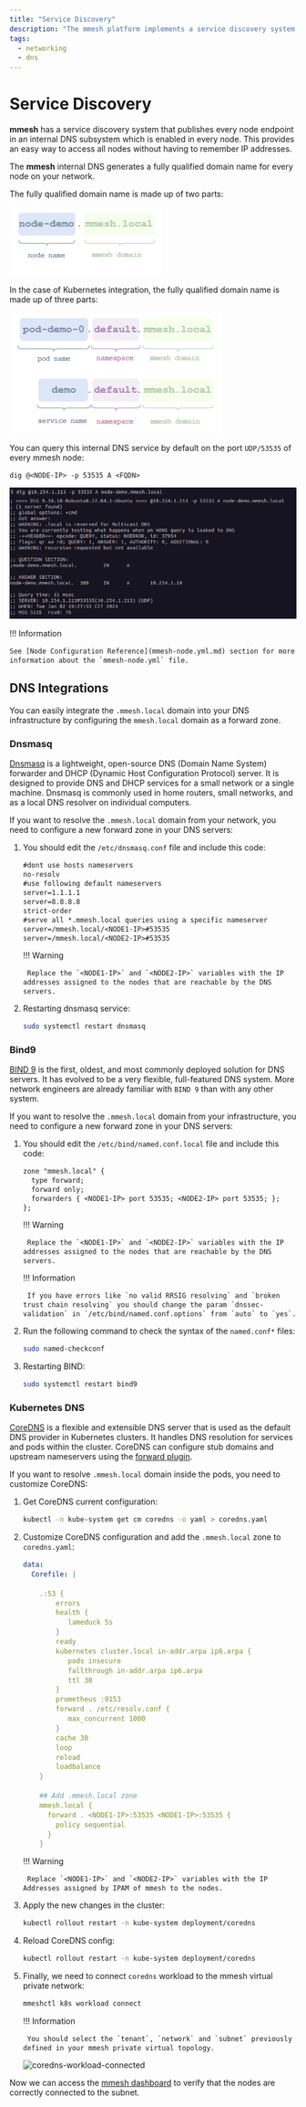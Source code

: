 ```yaml
---
title: "Service Discovery"
description: "The mmesh platform implements a service discovery system that publishes every endpoint on an internal DNS subsystem with the '.mmesh.local' domain suffix."
tags:
  - networking
  - dns
---
```


# Service Discovery

**mmesh** has a service discovery system that publishes every node endpoint in an internal DNS subsystem which is enabled in every node. This provides an easy way to access all nodes without having to remember IP addresses.

The **mmesh** internal DNS generates a fully qualified domain name for every node on your network. 

The fully qualified domain name is made up of two parts:

![mmesh-node FQDN](assets/images/mmesh-node-fqdn.png)

In the case of Kubernetes integration, the fully qualified domain name is made up of three parts:

![mmesh-node K8s FQDN](assets/images/mmesh-k8s-fqdn.png)

You can query this internal DNS service by default on the port `UDP/53535` of every mmesh node:

```
dig @<NODE-IP> -p 53535 A <FQDN>
```
![dig DNS request](assets/images/dig-dns-request.png)

!!! Information

    See [Node Configuration Reference](mmesh-node.yml.md) section for more information about the `mmesh-node.yml` file.

## DNS Integrations

You can easily integrate the `.mmesh.local` domain into your DNS infrastructure by configuring the `mmesh.local` domain as a forward zone.

### Dnsmasq

[Dnsmasq](https://thekelleys.org.uk/dnsmasq/doc.html) is a lightweight, open-source DNS (Domain Name System) forwarder and DHCP (Dynamic Host Configuration Protocol) server. It is designed to provide DNS and DHCP services for a small network or a single machine. Dnsmasq is commonly used in home routers, small networks, and as a local DNS resolver on individual computers.

If you want to resolve the `.mmesh.local` domain from your network, you need to configure a new forward zone in your DNS servers:

1. You should edit the `/etc/dnsmasq.conf` file and include this code:

    ```
    #dont use hosts nameservers
    no-resolv
    #use following default nameservers
    server=1.1.1.1
    server=8.8.8.8
    strict-order
    #serve all *.mmesh.local queries using a specific nameserver 
    server=/mmesh.local/<NODE1-IP>#53535
    server=/mmesh.local/<NODE2-IP>#53535
    ``` 
    !!! Warning 

        Replace the `<NODE1-IP>` and `<NODE2-IP>` variables with the IP addresses assigned to the nodes that are reachable by the DNS servers.

2. Restarting dnsmasq service:
    
    ``` bash
    sudo systemctl restart dnsmasq
    ```

### Bind9

[BIND 9](https://www.isc.org/bind/) is the first, oldest, and most commonly deployed solution for DNS servers. It has evolved to be a very flexible, full-featured DNS system. More network engineers are already familiar with `BIND 9` than with any other system.

If you want to resolve the `.mmesh.local` domain from your infrastructure, you need to configure a new forward zone in your DNS servers:

1. You should edit the `/etc/bind/named.conf.local` file and include this code:

    ```
    zone "mmesh.local" {
      type forward;
      forward only;
      forwarders { <NODE1-IP> port 53535; <NODE2-IP> port 53535; };
    };
    ```

    !!! Warning 
  
        Replace the `<NODE1-IP>` and `<NODE2-IP>` variables with the IP addresses assigned to the nodes that are reachable by the DNS servers.

    !!! Information
    
        If you have errors like `no valid RRSIG resolving` and `broken trust chain resolving` you should change the param `dnssec-validation` in `/etc/bind/named.conf.options` from `auto` to `yes`.

2. Run the following command to check the syntax of the `named.conf*` files:

    ``` bash
    sudo named-checkconf
    ```

3. Restarting BIND:
   
    ``` bash
    sudo systemctl restart bind9
    ```

### Kubernetes DNS

[CoreDNS](https://coredns.io/) is a flexible and extensible DNS server that is used as the default DNS provider in Kubernetes clusters. It handles DNS resolution for services and pods within the cluster. CoreDNS can configure stub domains and upstream nameservers using the [forward plugin](https://coredns.io/plugins/forward/).

If you want to resolve `.mmesh.local` domain inside the pods, you need to customize CoreDNS:

1. Get CoreDNS current configuration:

    ```bash
    kubectl -n kube-system get cm coredns -o yaml > coredns.yaml
    ```

2. Customize CoreDNS configuration and add the `.mmesh.local` zone to `coredns.yaml`:

    ``` yaml
    data:
      Corefile: |

        .:53 {
            errors
            health {
               lameduck 5s
            }
            ready
            kubernetes cluster.local in-addr.arpa ip6.arpa {
               pods insecure
               fallthrough in-addr.arpa ip6.arpa
               ttl 30
            }
            prometheus :9153
            forward . /etc/resolv.conf {
               max_concurrent 1000
            }
            cache 30
            loop
            reload
            loadbalance
        }

        ## Add .mmesh.local zone
        mmesh.local {
          forward . <NODE1-IP>:53535 <NODE1-IP>:53535 {
            policy sequential
          }
        }
    ```

    !!! Warning 
  
        Replace `<NODE1-IP>` and `<NODE2-IP>` variables with the IP Addresses assigned by IPAM of mmesh to the nodes.

3. Apply the new changes in the cluster:

    ```bash
    kubectl rollout restart -n kube-system deployment/coredns
    ```

4. Reload CoreDNS config:

    ```bash
    kubectl rollout restart -n kube-system deployment/coredns
    ```

5. Finally, we need to connect `coredns` workload to the mmesh virtual private network:

    ```bash
    mmeshctl k8s workload connect
    ```

    !!! Information
        
        You should select the `tenant`, `network` and `subnet` previously defined in your mmesh private virtual topology.

    ![coredns-workload-connected](../assets/images/coredns-connected.png)


Now we can access the [mmesh dashboard](https://mmesh.io/app) to verify that the nodes are correctly connected to the subnet. 